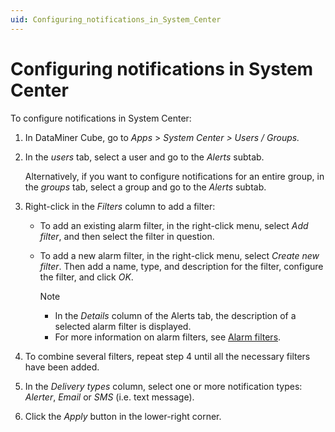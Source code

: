 ```yaml
---
uid: Configuring_notifications_in_System_Center
---
```


# Configuring notifications in System Center

To configure notifications in System Center:

1. In DataMiner Cube, go to *Apps* > *System Center \>* *Users / Groups.*

1. In the *users* tab, select a user and go to the *Alerts* subtab.

   Alternatively, if you want to configure notifications for an entire group, in the *groups* tab, select a group and go to the *Alerts* subtab.

1. Right-click in the *Filters* column to add a filter:

   - To add an existing alarm filter, in the right-click menu, select *Add filter*, and then select the filter in question.

   - To add a new alarm filter, in the right-click menu, select *Create new filter*. Then add a name, type, and description for the filter, configure the filter, and click *OK*.

     > [!NOTE]
     >
     > - In the *Details* column of the Alerts tab, the description of a selected alarm filter is displayed.
     > - For more information on alarm filters, see [Alarm filters](xref:Alarm_filters).

1. To combine several filters, repeat step 4 until all the necessary filters have been added.

1. In the *Delivery types* column, select one or more notification types: *Alerter*, *Email* or *SMS* (i.e. text message).

1. Click the *Apply* button in the lower-right corner.
